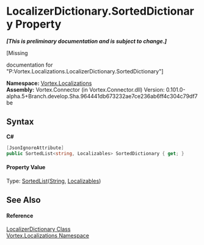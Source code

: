 # LocalizerDictionary.SortedDictionary Property 
 _**\[This is preliminary documentation and is subject to change.\]**_

\[Missing <summary> documentation for "P:Vortex.Localizations.LocalizerDictionary.SortedDictionary"\]

**Namespace:**&nbsp;<a href="N_Vortex_Localizations.md">Vortex.Localizations</a><br />**Assembly:**&nbsp;Vortex.Connector (in Vortex.Connector.dll) Version: 0.101.0-alpha.5+Branch.develop.Sha.964441db673232ae7ce236ab6ff4c304c79df7be

## Syntax

**C#**<br />
``` C#
[JsonIgnoreAttribute]
public SortedList<string, Localizables> SortedDictionary { get; }
```


#### Property Value
Type: <a href="http://msdn2.microsoft.com/en-us/library/ms132319" target="_blank">SortedList</a>(<a href="http://msdn2.microsoft.com/en-us/library/s1wwdcbf" target="_blank">String</a>, <a href="T_Vortex_Localizations_Localizables.md">Localizables</a>)

## See Also


#### Reference
<a href="T_Vortex_Localizations_LocalizerDictionary.md">LocalizerDictionary Class</a><br /><a href="N_Vortex_Localizations.md">Vortex.Localizations Namespace</a><br />